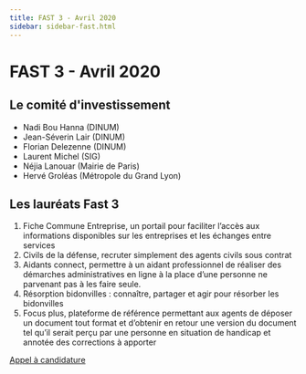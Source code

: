 ```yaml
---
title: FAST 3 - Avril 2020
sidebar: sidebar-fast.html
---
```


# FAST 3 - Avril 2020

## Le comité d'investissement

- Nadi Bou Hanna (DINUM)
- Jean-Séverin Lair (DINUM)
- Florian Delezenne (DINUM)
- Laurent Michel (SIG)
- Néjia Lanouar (Mairie de Paris)
- Hervé Groléas (Métropole du Grand Lyon)

## Les lauréats Fast 3

1. Fiche Commune Entreprise, un portail pour faciliter l’accès aux informations disponibles sur les entreprises et les échanges entre services
2. Civils de la défense, recruter simplement des agents civils sous contrat
3. Aidants connect, permettre à un aidant professionnel de réaliser des démarches administratives en ligne à la place d’une personne ne parvenant pas à les faire seule.
4. Résorption bidonvilles : connaître, partager et agir pour résorber les bidonvilles
5. Focus plus, plateforme de référence permettant aux agents de déposer un document tout format et d’obtenir en retour une version du document tel qu’il serait perçu par une personne en situation de handicap et annotée des corrections à apporter

[Appel à candidature](https://blog.beta.gouv.fr/dinsic/2020/01/29/postulez-au-fonds-d-acceleration-des-startups-d-etat-et-de-territoire-3eme-edition/)
